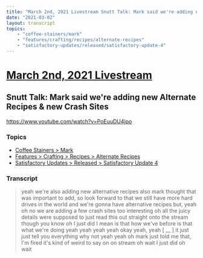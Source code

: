 ```yaml
---
title: "March 2nd, 2021 Livestream Snutt Talk: Mark said we're adding new Alternate Recipes & new Crash Sites"
date: "2021-03-02"
layout: transcript
topics:
    - "coffee-stainers/mark"
    - "features/crafting/recipes/alternate-recipes"
    - "satisfactory-updates/released/satisfactory-update-4"
---
```

# [March 2nd, 2021 Livestream](../2021-03-02.md)
## Snutt Talk: Mark said we're adding new Alternate Recipes & new Crash Sites
https://www.youtube.com/watch?v=PoEuuDU4jpo

### Topics
* [Coffee Stainers > Mark](../topics/coffee-stainers/mark.md)
* [Features > Crafting > Recipes > Alternate Recipes](../topics/features/crafting/recipes/alternate-recipes.md)
* [Satisfactory Updates > Released > Satisfactory Update 4](../topics/satisfactory-updates/released/satisfactory-update-4.md)

### Transcript

> yeah we're also adding new alternative recipes also mark thought that was important to add, so look forward to that we still have more hard drives in the world and we're gonna have alternative recipes but, yeah oh no we are adding a few crash sites too interesting oh all the juicy details were supposed to just read this out straight onto the stream though you know oh I just did I mean is that how we've before is that what we're doing yeah yeah yeah yeah okay yeah, yeah [ __ ] it just just tell you everything why not yeah yeah oh mark just told me that, I'm fired it's kind of weird to say on on stream oh wait I just did oh wait
